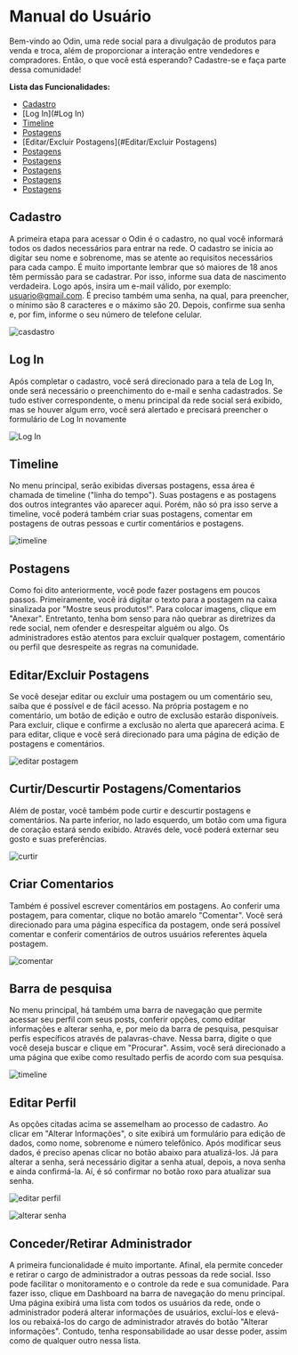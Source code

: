 # Manual do Usuário

Bem-vindo ao Odin, uma rede social para a divulgação de produtos para venda e troca, além de proporcionar a interação entre vendedores e compradores. Então, o que você está esperando? Cadastre-se e faça parte dessa comunidade!

**Lista das Funcionalidades:**

 - [Cadastro](#Cadastro)
 - [Log In](#Log In)
 - [Timeline](#Timeline)
 - [Postagens](#Postagens)
 - [Editar/Excluir Postagens](#Editar/Excluir Postagens)
 - [Postagens](#Postagens)
 - [Postagens](#Postagens)
 - [Postagens](#Postagens)
 - [Postagens](#Postagens)
 - [Postagens](#Postagens)
 
##  Cadastro

A primeira etapa para acessar o Odin é o cadastro, no qual você informará todos os dados necessários para entrar na rede. O cadastro se inicia ao digitar seu nome e sobrenome, mas se atente ao requisitos necessários para cada campo. É muito importante lembrar que só maiores de 18 anos têm permissão para se cadastrar. Por isso, informe sua data de nascimento verdadeira. Logo após, insira um e-mail válido, por exemplo: usuario@gmail.com. É preciso também uma senha, na qual, para preencher, o mínimo são 8 caracteres e o máximo são 20. Depois, confirme sua senha e, por fim, informe o seu número de telefone celular.

![casdastro](https://user-images.githubusercontent.com/90480715/145690323-26668df4-80d5-48ff-9d53-6585176108be.jpg)


## Log In

Após completar o cadastro, você será direcionado para a tela de Log In, onde será necessário o preenchimento do e-mail e senha cadastrados. Se tudo estiver correspondente, o menu principal da rede social será exibido, mas se houver algum erro, você será alertado e precisará preencher o formulário de Log In novamente

![Log In](https://user-images.githubusercontent.com/90480715/145690698-dacba4d9-62b5-40a9-b2a9-20aaa60deaaa.jpg)

## Timeline

No menu principal, serão exibidas diversas postagens, essa área é chamada de timeline ("linha do tempo"). Suas postagens e as postagens dos outros integrantes vão aparecer aqui. Porém, não só pra isso serve a timeline, você poderá também criar suas postagens, comentar em postagens de outras pessoas e curtir comentários e postagens.

![timeline](https://user-images.githubusercontent.com/90480715/145690735-d4d7751e-9f9d-4210-a8f0-966178a73f83.jpg)

## Postagens

Como foi dito anteriormente, você pode fazer postagens em poucos passos. Primeiramente, você irá digitar o texto para a postagem na caixa sinalizada por "Mostre seus produtos!". Para colocar imagens, clique em "Anexar". Entretanto, tenha bom senso para não quebrar as diretrizes da rede social, nem ofender e desrespeitar alguém ou algo. Os administradores estão atentos para excluir qualquer postagem, comentário ou perfil que desrespeite as regras na comunidade.

## Editar/Excluir Postagens

Se você desejar editar ou excluir uma postagem ou um comentário seu, saiba que é possível e de fácil acesso. Na própria postagem e no comentário, um botão de edição e outro de exclusão estarão disponíveis. Para excluir, clique e confirme a exclusão no alerta que aparecerá acima. E para editar, clique e você será direcionado para uma página de edição de postagens e comentários.

![editar postagem](https://user-images.githubusercontent.com/90480715/145690978-4010738c-415d-4b01-bda0-3ce6c86807d1.jpg)

## Curtir/Descurtir Postagens/Comentarios

Além de postar, você também pode curtir e descurtir postagens e comentários. Na parte inferior, no lado esquerdo, um botão com uma figura de coração estará sendo exibido. Através dele, você poderá externar seu gosto e suas preferências. 

![curtir](https://user-images.githubusercontent.com/90480715/145691252-8553856b-6bc1-487d-9571-377dc78d4fed.jpg)

## Criar Comentarios

Também é possível escrever comentários em postagens. Ao conferir uma postagem, para comentar, clique no botão amarelo "Comentar". Você será direcionado para uma página específica da postagem, onde será possível comentar e conferir comentários de outros usuários referentes àquela postagem.

![comentar](https://user-images.githubusercontent.com/90480715/145691104-4d60c7b6-1fe8-43b9-b74a-3c5ee1f0a7bd.jpg)

## Barra de pesquisa

No menu principal, há também uma barra de navegação que permite acessar seu perfil com seus posts, conferir opções, como editar informações e alterar senha, e, por meio da barra de pesquisa, pesquisar perfis específicos através de palavras-chave. Nessa barra, digite o que você deseja buscar e clique em "Procurar". Assim, você será direcionado a uma página que exibe como resultado perfis de acordo com sua pesquisa.

![timeline](https://user-images.githubusercontent.com/90480715/145691330-89cea06c-d5cb-4112-aa6c-ab10d505d779.jpg)

## Editar Perfil

As opções citadas acima se assemelham ao processo de cadastro. Ao clicar em "Alterar Informações", o site exibirá um formulário para edição de dados, como nome, sobrenome e número telefônico. Após modificar seus dados, é preciso apenas clicar no botão abaixo para atualizá-los. Já para alterar a senha, será necessário digitar a senha atual, depois, a nova senha e ainda confirmá-la. Aí, é só confirmar no botão roxo para atualizar sua senha.

![editar perfil](https://user-images.githubusercontent.com/90480715/145691384-f974e033-d4e0-49b2-9397-bde43098d759.jpg)

![alterar senha](https://user-images.githubusercontent.com/90480715/145691388-74c2d53f-743e-405a-8f69-68ef79978389.jpg)

## Conceder/Retirar Administrador

A primeira funcionalidade é muito importante. Afinal, ela permite conceder e retirar o cargo de administrador a outras pessoas da rede social. Isso pode facilitar o monitoramento e o controle da rede e sua comunidade. Para fazer isso, clique em Dashboard na barra de navegação do menu principal. Uma página exibirá uma lista com todos os usuários da rede, onde o administrador poderá alterar informações de usuários, excluí-los e elevá-los ou rebaixá-los do cargo de administrador através do botão "Alterar informações". Contudo, tenha responsabilidade ao usar desse poder, assim como de qualquer outro nessa lista.

